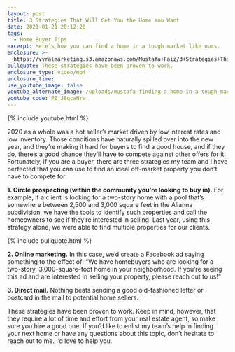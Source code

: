 ```yaml
---
layout: post
title: 3 Strategies That Will Get You the Home You Want
date: 2021-01-21 20:12:20
tags:
  - Home Buyer Tips
excerpt: Here’s how you can find a home in a tough market like ours.
enclosure: >-
  https://vyralmarketing.s3.amazonaws.com/Mustafa+Faiz/3+Strategies+That+Will+Get+You+the+Home+You+Want.mp4
pullquote: These strategies have been proven to work.
enclosure_type: video/mp4
enclosure_time:
use_youtube_image: false
youtube_alternate_image: /uploads/mustafa-finding-a-home-in-a-tough-market-yt.jpg
youtube_code: PZjJ8qcaNrw
---
```


{% include youtube.html %}

2020 as a whole was a hot seller’s market driven by low interest rates and low inventory. Those conditions have naturally spilled over into the new year, and they’re making it hard for buyers to find a good house, and if they do, there’s a good chance they’ll have to compete against other offers for it. Fortunately, if you are a buyer, there are three strategies my team and I have perfected that you can use to find an ideal off-market property you don’t have to compete for:

**1\. Circle prospecting (within the community you’re looking to buy in).** For example, if a client is looking for a two-story home with a pool that’s somewhere between 2,500 and 3,000 square feet in the Alianna subdivision, we have the tools to identify such properties and call the homeowners to see if they’re interested in selling. Last year, using this strategy alone, we were able to find multiple properties for our clients.&nbsp;

{% include pullquote.html %}

**2\. Online marketing.** In this case, we’d create a Facebook ad saying something to the effect of: “We have homebuyers who are looking for a two-story, 3,000-square-foot home in your neighborhood. If you’re seeing this ad and are interested in selling your property, please reach out to us\!”

**3\. Direct mail.** Nothing beats sending a good old-fashioned letter or postcard in the mail to potential home sellers.&nbsp;

These strategies have been proven to work. Keep in mind, however, that they require a lot of time and effort from your real estate agent, so make sure you hire a good one. If you’d like to enlist my team’s help in finding your next home or have any questions about this topic, don’t hesitate to reach out to me. I’d love to help you.&nbsp;
